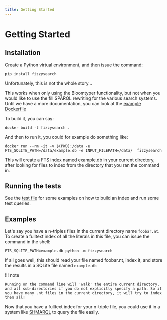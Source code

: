 ```yaml
---
title: Getting Started
---
```


# Getting Started

## Installation

Create a Python virtual environment, and then issue the command:

```shell
pip install fizzysearch
```

Unfortunately, this is not the whole story...

This works when only using the Bloomtyper functionality, but not when you would like to use the fill SPARQL rewriting for the various search systems.
Until we have a more documentation, you can look at the [example Dockerfile](https://github.com/ISE-FIZKarlsruhe/fizzysearch/blob/main/Dockerfile)

To build it, you can say:

```shell
docker build -t fizzysearch .
```

And then to run it, you could for example do something like:

```shell
docker run --rm -it -v $(PWD):/data -e FTS_SQLITE_PATH=/data/example.db -e INPUT_FILEPATH=/data/  fizzysearch
```

This will create a FTS index named example.db in your current directory, after looking for files to index from the directory that you ran the command in.

## Running the tests

See the [test file](test_all.py) for some examples on how to build an index and run some test queries.

## Examples

Let's say you have a n-triples files in the current directory name `foobar.nt`.
To create a fulltext index of all the literals in this file, you can issue the command in the shell:

```shell
FTS_SQLITE_PATH=example.db python -m fizzysearch
```

If all goes well, this should read your file named foobar.nt, index it, and store the results in a SQLite file named `example.db`

!!! note

    Running on the command line will 'walk' the entire current directory, and all sub-directories if you do not explicitly specify a path. So if you have many .nt files in the current directory, it will try to index them all!

Now that you have a fulltext index for your n-triple file, you could use it in a system like <a href="https://shmarql.com/">SHMARQL</a> to query the file easily.
